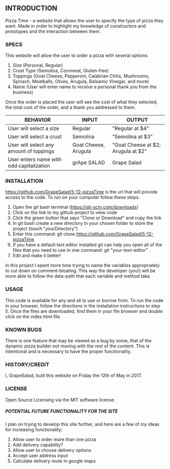 ## INTRODUCTION
Pizza Time - a website that allows the user to specify the type of pizza they want. Made in order to highlight my knowledge of constructors and prototypes and the interaction between them.

### SPECS
This website will allow the user to order a pizza with several options:
1.  Size (Personal, Regular)
2.  Crust Type (Semolina, Cornmeal, Gluten-free)
3.  Toppings (Goat Cheese, Pepperoni, Calabrian Chilis, Mushrooms, Spinach, Meatballs, Olives, Arugula, Balsamic Vinegar, and more)
4.  Name (User will enter name to receive a personal thank you from the business)

Once the order is placed the user will see the cost of what they selected, the total cost of the order, and a thank you addressed to them.

| BEHAVIOR | INPUT | OUTPUT |
|---|---|---|
| User will select a size | Regular | "Regular at $4" |
| User will select a crust | Semolina | "Semolina at $3" |
| User will select any amount of toppings | Goat Cheese, Arugula  | "Goat Cheese at $2; Arugula at $2" |
| User enters name with odd capitalization | grApe SALAD | Grape Salad |

### INSTALLATION
https://github.com/GrapeSalad/5-12-pizzaTime is the url that will provide access to the code. To run on your computer follow these steps:

1.  Open the git bash terminal (https://git-scm.com/downloads)
2.  Click on the link to my github project to view code
3.  Click the green button that says "Clone or Download" and copy the link
4.  In git bash create a new directory in your chosen folder to store the project (touch "yourDirectory")
5.  Enter this command: git clone https://github.com/GrapeSalad/5-12-pizzaTime
6.  If you have a default text editor installed git can help you open all of the files that you need to use in one      command: git "your-text-editor" .
7.  Edit and make it better!

In this project I spent more time trying to name the variables appropriately to cut down on comment-bloating. This way the developer (you!) will be more able to follow the data-path that each variable and method take.

### USAGE
This code is available for any and all to use or borrow from. To run the code in your browser, follow the directions in the installation instructions to step 5. Once the files are downloaded, find them in your file browser and double click on the index.html file.

### KNOWN BUGS
There is one feature that may be viewed as a bug by some, that of the dynamic pizza builder not moving with the rest of the content. This is intentional and is necessary to have the proper functionality.

### HISTORY/CREDIT
I, GrapeSalad, built this website on Friday the 12th of May in 2017.

### LICENSE
Open Source Licensing via the MIT software license.


##### POTENTIAL FUTURE FUNCTIONALITY FOR THE SITE
I plan on trying to develop this site further, and here are a few of my ideas for increasing functionality:
1.  Allow user to order more than one pizza
2.  Add delivery capability?
3.  Allow user to choose delivery options
4.  Accept user address input
5.  Calculate delivery route in google maps
